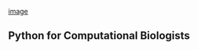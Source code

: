 [image](https://www.google.com/url?sa=i&url=https%3A%2F%2Fir.linkedin.com%2Fin%2Fmostafa-tamiminezhad&psig=AOvVaw2GPu0tcTB1SS8khfXSnuay&ust=1695472107166000&source=images&cd=vfe&opi=89978449&ved=0CBAQjRxqFwoTCIDS4febvoEDFQAAAAAdAAAAABAE)
## Python for Computational Biologists
